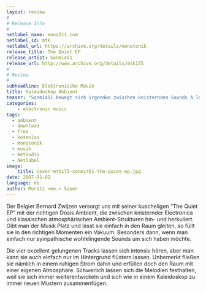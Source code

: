 ```yaml
---
layout: review
#
# Release Info
#
netlabel_name: mono211.com
netlabel_id: mtk
netlabel_url: https://archive.org/details/monotonik
release_title: The Quiet EP
release_artist: Sonmi451
release_url: http://www.archive.org/details/mtk175
#
# Review
#
subheadline: Elektronische Musik
title: Kaleidoskop Ambient
teaser: "Sonmi451 bewegt sich irgendwo zwischen knisternden Sounds à la Jan Jelinek und Melodien à la Lackluster. Teilweise könnte man seine Musik auch als Installationsmusik oder als wohliges akustisches Möbelstück wahrnehmen. Anstelle von Melodien bleiben eher Eindrücke haften."
categories:
    - electronic music
tags:
  - ambient
  - download
  - free
  - kosenlos
  - monotonik
  - musik
  - Netaudio
  - Netlabel
image:
    title: cover-mtk175-sonmi451-the-quiet-ep.jpg
date: 2007-01-02
language: de
author: Moritz »mo.« Sauer
---
```

Der Belgier Bernard Zwijzen versorgt uns mit seiner kuscheligen &#8220;The Quiet EP&#8221; mit der richtigen Dosis Ambient, die zwischen knisternder Electronica und klassischen atmosphärischen Ambient-Strukturen hin- und herkullert. Gibt man der Musik Platz und lässt sie einfach in den Raum gleiten, so füllt sie in den richtigen Momenten ein Vakuum. Besonders dann, wenn man einfach nur sympathische wohlklingende Sounds um sich haben möchte.

Die vier exzellent gelungenen Tracks lassen sich intensiv hören, aber man kann sie auch einfach nur im Hintergrund flüstern lassen. Unbemerkt fließen sie nämlich in einem ruhigen Strom dahin und erfüllen doch den Raum mit einer eigenen Atmosphäre. Schwerlich lassen sich die Melodien festhalten, weil sie sich immer weiterentwickeln und sich wie in einem Kaleidoskop zu immer neuen Mustern zusammenfügen.
